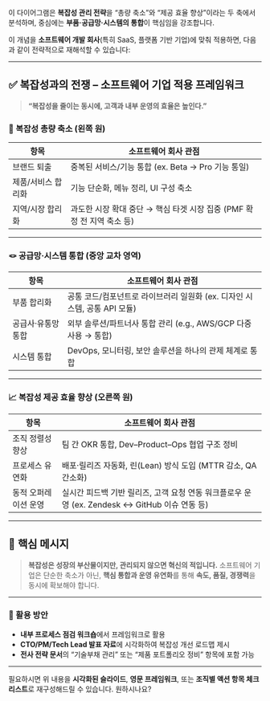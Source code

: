 이 다이어그램은 **복잡성 관리 전략**을 “총량 축소”와 “제공 효율 향상”이라는 두 축에서 분석하며, 중심에는 **부품·공급망·시스템의 통합**이 핵심임을 강조합니다.

이 개념을 **소프트웨어 개발 회사**(특히 SaaS, 플랫폼 기반 기업)에 맞춰 적용하면, 다음과 같이 전략적으로 재해석할 수 있습니다:

---

## ✅ 복잡성과의 전쟁 – 소프트웨어 기업 적용 프레임워크

> **“복잡성을 줄이는 동시에, 고객과 내부 운영의 효율은 높인다.”**

### 🔄 복잡성 총량 축소 (왼쪽 원)

| 항목         | 소프트웨어 회사 관점                                   |
| ---------- | --------------------------------------------- |
| 브랜드 퇴출     | 중복된 서비스/기능 통합 (ex. Beta → Pro 기능 통일)          |
| 제품/서비스 합리화 | 기능 단순화, 메뉴 정리, UI 구성 축소                       |
| 지역/시장 합리화  | 과도한 시장 확대 중단 → 핵심 타겟 시장 집중 (PMF 확정 전 지역 축소 등) |

---

### 🪢 공급망·시스템 통합 (중앙 교차 영역)

| 항목         | 소프트웨어 회사 관점                                    |
| ---------- | ---------------------------------------------- |
| 부품 합리화     | 공통 코드/컴포넌트로 라이브러리 일원화 (ex. 디자인 시스템, 공통 API 모듈) |
| 공급사·유통망 통합 | 외부 솔루션/파트너사 통합 관리 (e.g., AWS/GCP 다중 사용 → 통합)   |
| 시스템 통합     | DevOps, 모니터링, 보안 솔루션을 하나의 관제 체계로 통합            |

---

### 📈 복잡성 제공 효율 향상 (오른쪽 원)

| 항목          | 소프트웨어 회사 관점                                                      |
| ----------- | ---------------------------------------------------------------- |
| 조직 정렬성 향상   | 팀 간 OKR 통합, Dev–Product–Ops 협업 구조 정비                             |
| 프로세스 유연화    | 배포·릴리즈 자동화, 린(Lean) 방식 도입 (MTTR 감소, QA 간소화)                      |
| 동적 오퍼레이션 운영 | 실시간 피드백 기반 릴리즈, 고객 요청 연동 워크플로우 운영 (ex. Zendesk ↔ GitHub 이슈 연동 등) |

---

## 📌 핵심 메시지

> **복잡성은 성장의 부산물이지만, 관리되지 않으면 혁신의 적입니다.**
> 소프트웨어 기업은 단순한 축소가 아닌, **핵심 통합과 운영 유연화**를 통해 **속도, 품질, 경쟁력**을 동시에 확보해야 합니다.

---

### 🔧 활용 방안

* **내부 프로세스 점검 워크숍**에서 프레임워크로 활용
* **CTO/PM/Tech Lead 발표 자료**에 시각화하여 복잡성 개선 로드맵 제시
* **전사 전략 문서**의 “기술부채 관리” 또는 “제품 포트폴리오 정비” 항목에 포함 가능

---

필요하시면 위 내용을 **시각화된 슬라이드**, **영문 프레임워크**, 또는 **조직별 액션 항목 체크리스트**로 재구성해드릴 수 있습니다. 원하시나요?
